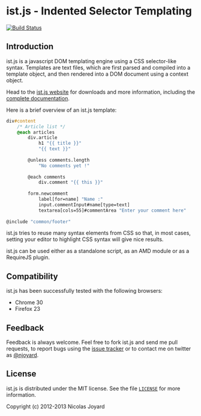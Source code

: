 ist.js - Indented Selector Templating
=====================================

[![Build Status](https://travis-ci.org/njoyard/ist.png?branch=master)](http://travis-ci.org/njoyard/ist)

Introduction
------------

ist.js is a javascript DOM templating engine using a CSS selector-like syntax.
Templates are text files, which are first parsed and compiled into a template
object, and then rendered into a DOM document using a context object.

Head to the [ist.js website][1] for downloads and more information, including
the [complete documentation][2].

Here is a brief overview of an ist.js template:

```css
div#content
    /* Article list */
    @each articles
        div.article
            h1 "{{ title }}"
            "{{ text }}"
            
        @unless comments.length
            "No comments yet !"
            
        @each comments
            div.comment "{{ this }}"
                
        form.newcomment
            label[for=name] "Name :"
            input.commentInput#name[type=text]
            textarea[cols=55]#commentArea "Enter your comment here"
                
@include "common/footer"
```

ist.js tries to reuse many syntax elements from CSS so that, in most cases,
setting your editor to highlight CSS syntax will give nice results.

ist.js can be used either as a standalone script, as an AMD module or as a
RequireJS plugin.

Compatibility
-------------

ist.js has been successfully tested with the following browsers:
- Chrome 30
- Firefox 23

Feedback
--------

Feedback is always welcome. Feel free to fork ist.js and send me pull requests,
to report bugs using the [issue tracker][4] or to contact me on twitter as
[@njoyard][5].

License
-------

ist.js is distributed under the MIT license. See the file [`LICENSE`][3] for
more information.

Copyright (c) 2012-2013 Nicolas Joyard


[1]: http://njoyard.github.io/ist
[2]: http://njoyard.github.iofire/ist/doc.html
[3]: https://github.com/njoyard/ist/blob/master/LICENSE
[4]: https://github.com/njoyard/ist/issues
[5]: http://twitter.com/njoyard


